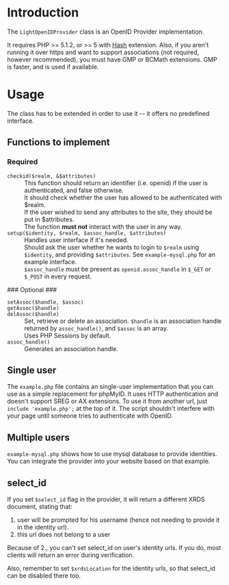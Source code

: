# Introduction #

The `LightOpenIDProvider` class is an OpenID Provider implementation.

It requires PHP >= 5.1.2, or >= 5 with [Hash](http://php.net/hash) extension.
Also, if you aren't running it over https and want to support associations (not required, however recommended), you must have GMP or BCMath extensions. GMP is faster, and is used if available.

# Usage #
The class has to be extended in order to use it -- it offers no predefined interface.
## Functions to implement ##
### Required ###
<dl>
<dt><code>checkid($realm, &amp;$attributes)</code></dt>
<dd>This function should return an identifier (i.e. openid) if the user is authenticated, and false otherwise. <br />
It should check whether the user has allowed to be authenticated with $realm.<br />
If the user wished to send any attributes to the site, they should be put in $attributes. <br />
The function <b>must not</b> interact with the user in any way.</dd>
<dt><code>setup($identity, $realm, $assoc_handle, $attributes)</code></dt>
<dd>Handles user interface if it's needed. <br />
Should ask the user whether he wants to login to <code>$realm</code> using <code>$identity</code>, and providing <code>$attributes</code>. See <code>example-mysql.php</code> for an example interface. <br />
<code>$assoc_handle</code> must be present as <code>openid.assoc_handle</code> in <code>$_GET</code> or <code>$_POST</code> in every request.</dd>
</dl>
### Optional ###
<dl>
<dt><code>setAssoc($handle, $assoc)</code></dt>
<dt><code>getAssoc($handle)</code></dt>
<dt><code>delAssoc($handle)</code></dt>
<dd>Set, retrieve or delete an association. <code>$handle</code> is an association handle returned by <code>assoc_handle()</code>, and <code>$assoc</code> is an array. <br />
Uses PHP Sessions by default.</dd>
<dt><code>assoc_handle()</code></dt>
<dd> Generates an association handle.<br>
</dd>
</dl>

## Single user ##
The `example.php` file contains an single-user implementation that you can use as a simple replacement for phpMyID. It uses HTTP authentication and doesn't support SREG or AX extensions.
To use it from another url, just `include 'example.php';` at the top of it. The script shouldn't interfere with your page until someone tries to authenticate with OpenID.

## Multiple users ##
`example-mysql.php` shows how to use mysql database to provide identities. You can integrate the provider into your website based on that example.

## select\_id ##
If you set `$select_id` flag in the provider, it will return a different XRDS document, stating that:

  1. user will be prompted for his username (hence not needing to provide it in the identity url).
  1. this url does not belong to a user

Because of 2., you can't set select\_id on user's identity urls. If you do, most clients will return an error during verification.

Also, remember to set `$xrdsLocation` for the identity urls, so that select\_id can be disabled there too.